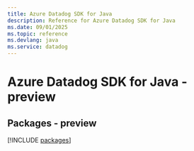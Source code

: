 ```yaml
---
title: Azure Datadog SDK for Java
description: Reference for Azure Datadog SDK for Java
ms.date: 09/01/2025
ms.topic: reference
ms.devlang: java
ms.service: datadog
---
```

# Azure Datadog SDK for Java - preview
## Packages - preview
[!INCLUDE [packages](datadog-index.md)]
